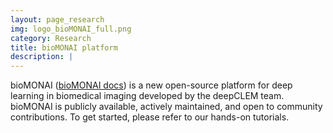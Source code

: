 ```yaml
---
layout: page_research
img: logo_bioMONAI_full.png
category: Research
title: bioMONAI platform
description: |
---
```

  bioMONAI ([bioMONAI docs](https://deepclem.github.io/bioMONAI/)) is a new open-source platform for deep learning in biomedical imaging developed by the deepCLEM team. bioMONAI is publicly available, actively maintained, and open to community contributions. To get started, please refer to our hands-on tutorials.